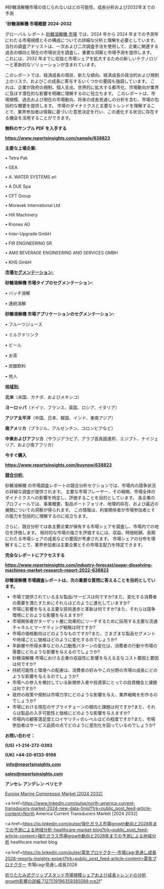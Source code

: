 #砂糖溶解機市場の信じられないほどの可能性、成長分析および2032年までの予測

"<strong>砂糖溶解機 市場概要 2024-2032</strong>

グローバル レポート <a href=https://www.reportsinsights.com/sample/638823>砂糖溶解機 市場</a> では、2024 年から 2024 年までの予測年にわたる市場規模とその構成についての詳細な分析と理解を必要としています。 当社の調査アナリストは、一次および二次調査手法を使用して、企業に関連する過去の傾向と現在の市場状況を調査し、重要な洞察と市場予測を提供します。 これには、2032 年までに収益と市場シェアを拡大​​するための新しいテクノロジーと革新的なソリューションが含まれています。

このレポートでは、経済成長の現状、新たな傾向、経済成長の政治的および規制上のリスク、およびこの成長に寄与するいくつかの要因も強調しています。 これは、企業が政府の規制、個人支出、世界的に拡大する都市化、市場動向が業界に及ぼす潜在的な影響を明確に理解するのに役立ちます。 このレポートは、市場規模、過去および現在の市場動向、将来の成長見通しの分析を含む、市場の包括的な概要を提供します。 市場のダイナミクスと主要なトレンドを理解することで、業界参加者は情報に基づいた意思決定を行い、この進化する状況に存在する機会を活用することができます。

<strong><b>無料のサンプル PDF を入手する</b></strong>

<a href=https://www.reportsinsights.com/sample/638823><strong><u>https://www.reportsinsights.com/sample/638823</u></strong></a>

<strong>主要な上場企業:</strong>

• Tetra Pak

• GEA

• A. WATER SYSTEMS srl

• A DUE Spa

• CFT Group

• Moravek International Ltd

• Hill Machinery

• Krones AG

• Inter-Upgrade GmbH

• FIR ENGINEERING SR

• AMS BEVERAGE ENGINEERING AND SERVICES GMBH

• KHS GmbH

<strong><u>市場セグメンテーション</u></strong><strong><u>:</u></strong>

<strong>砂糖溶解機 市場タイプのセグメンテーション:</strong>

• バッチ溶解

• 連続溶解

<strong>砂糖溶解機 市場アプリケーションのセグメンテーション:</strong>

• フルーツジュース

• ミルクドリンク

• ビール

• お茶

• 炭酸飲料

• 他人

<strong><u>地域別</u></strong><strong><u>:</u></strong>

<strong>北米</strong>（米国、カナダ、およびメキシコ）

<strong>ヨーロッパ</strong>（ドイツ、フランス、英国、ロシア、イタリア）

<strong>アジア太平洋</strong>（中国、日本、韓国、インド、東南アジア）

<strong>南アメリカ</strong>（ブラジル、アルゼンチン、コロンビアなど）

<strong>中東およびアフリカ</strong>（サウジアラビア、アラブ首長国連邦、エジプト、ナイジェリア、および南アフリカ）

<strong>今すぐ購入</strong>

<a href=https://www.reportsinsights.com/buynow/638823><strong><u>https://www.reportsinsights.com/buynow/638823</u></strong></a>

<strong><u>競合分析:</u></strong>

砂糖溶解機 の市場調査レポートの競合分析セクションでは、市場内の競争状況の詳細な調査が提供されます。 主要な市場プレーヤー、その戦略、市場全体のダイナミクスへの影響を特定し、評価することを目的としています。 各企業のプロフィールでは、事業概要、製品ポートフォリオ、地理的存在、および最近の展開についての洞察が得られます。 この情報は、利害関係者が市場参加者とその能力を包括的に理解するのに役立ちます。

さらに、競合分析では各主要企業が保有する市場シェアを調査し、市場内での地位を評価します。 相対的な市場の強さを評価するには、収益、時価総額、長期にわたる市場シェアの成長などの要因が考慮されます。 市場シェアの分布を理解することで、業界参加者は主要企業とその市場支配力を特定できます。

<strong>完全なレポートにアクセスする</strong>

<a href=https://www.reportsinsights.com/industry-forecast/sugar-dissolving-machines-market-research-report-2022-638823><strong><u><b>https://www.reportsinsights.com/industry-forecast/sugar-dissolving-machines-market-research-report-2022-638823</b></u></strong></a>

<strong><b>砂糖溶解機 市場調査レポートは、次の重要な質問に答えることを目的としています。</b></strong>
<ul>
  <li>市場で提供されている主な製品/サービスは何ですか?また、変化する消費者の需要を満たすためにそれらはどのように進化していますか?</li>
  <li>市場に影響を与える主要な技術進歩と革新は何ですか?また、それらは競争環境にどのような影響を与えますか?</li>
  <li>市場関係者がターゲット層に効果的にリーチするために採用する主要な流通チャネルとマーケティング戦略は何ですか?</li>
  <li>市場の価格動向はどのようなものですか?また、さまざまな製品セグメントや地域ごとに価格はどのように変化するのでしょうか?</li>
  <li>年齢層や所得水準などの人口動態パターンの変化は、消費者の行動や市場の需要にどのような影響を与えるのでしょうか?</li>
  <li>砂糖溶解機 市場における企業の収益性に影響を与える主なコスト要因と要因は何ですか?</li>
  <li>持続可能性と環境への配慮は、消費者の好みやこの分野の市場の成長にどのような影響を与えるのでしょうか?</li>
  <li>市場への参入を検討している新規参入者や投資家にとっての投資機会と課題は何ですか?</li>
  <li>政府の政策や規制は市場力学にどのような影響を与え、業界戦略を形作るのでしょうか?</li>
  <li>市場における現在のサプライチェーンの傾向と課題は何ですか?また、それらは製品の入手可能性と価格にどのような影響を与えますか?</li>
  <li>市場内の顧客満足度とロイヤリティのレベルはどの程度ですか?また、市場参加者はサービス品質の点でどのように差別化を図っているのでしょうか?</li>
</ul>
<strong>お問い合わせ：</strong>

<strong>(US) +1-214-272-0393</strong>

<strong>(UK) +44-20-8133-9198</strong>

<strong> </strong><a href=info@reportsinsights.com><strong><u>info@reportsinsights.com</u></strong></a>

<a href=sales@reportsinsights.com><strong><u>sales@reportsinsights.com</u></strong></a>

<strong>アンセレ アンデレン ベリヒテ</strong>

<a href=https://www.linkedin.com/pulse/europe-marine-compressor-market-analysis-identifying-t4tkf/>Europe Marine Compressor Market [2024 2032]</a>

<a href=https://www.linkedin.com/pulse/north-america-current-transducers-market-2024-new-data-0njsf?trk=public_post_feed-article-content>North America Current Transducers Market [2024 2032]</a>

<a href=https://jp.linkedin.com/pulse/強化ガラス市場growth動向と2028年までの予測による地域分析-healthcare-market-blog?trk=public_post_feed-article-content>強化ガラス市場growth動向と2028年までの予測による地域分析 healthcare market blog</a>

<a href=https://jp.linkedin.com/pulse/電気プロテクター-市場cagr見通し成長2028-reports-insights-expert?trk=public_post_feed-article-content>電気プロテクター 市場cagr見通し成長2028</a>

<a href=https://www.linkedin.com/pulse/折りたたみ式グリップスタンド市場規模シェアおよび成長トレンドの分析growth影響の詳細-7127519196359385089-rce2f/>折りたたみ式グリップスタンド市場規模シェアおよび成長トレンドの分析growth影響の詳細 7127519196359385089 rce2f</a>"
